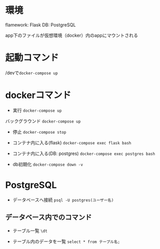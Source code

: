 # 環境
flamework: Flask
DB: PostgreSQL

app下のファイルが仮想環境（docker）内のappにマウントされる

# 起動コマンド
/devで`docker-compose up`




# dockerコマンド
- 実行
`docker-compose up`

バックグラウンド
`docker-compose up`

- 停止
`docker-compose stop`

- コンテナ内に入る(flask)
`docker-compose exec flask bash`

- コンテナ内に入る(DB: postgres)
`docker-compose exec postgres bash`

- db初期化
`docker-compose down -v`

# PostgreSQL
- データベースへ接続
`psql -U postgres(ユーザー名)`

## データベース内でのコマンド
- テーブル一覧
`\dt`

- テーブル内のデータを一覧
`select * from テーブル名;`